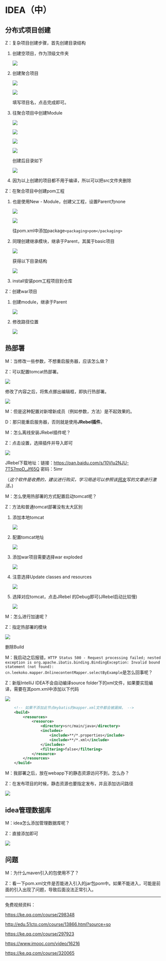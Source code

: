 # IDEA（中）

## 分布式项目创建

Z：复杂项目创建步骤，首先创建目录结构   

1. 创建空项目，作为顶级文件夹   

   ![](..\imgs\id40.png)  

2. 创建聚合项目

   ![](..\imgs\id41.png)  

   ![](..\imgs\id42.png)  

   填写项目名，点击完成即可。

3. 往聚合项目中创建Module   

   ![](..\imgs\id42.png)

   ![](..\imgs\id43.png)  

   ![](..\imgs\id44.png)  

   ![](..\imgs\id45.png)  

   创建后目录如下

   ![](..\imgs\id46.png)  

4. 因为以上创建的项目都不用于编译，所以可以把src文件夹删除   

Z：在聚合项目中创建pom工程  

1. 也是使用New - Module，创建父工程，设置Parent为none  

   ![](..\imgs\id47.png)  

   ![](..\imgs\id47.png) 

   往pom.xml中添加package``<packaging>pom</packaging>``    

2. 同理创建继承模块，继承于Parent，其属于basic项目      

   ![](..\imgs\id49.png)   

   获得以下目录结构

   ![](..\imgs\id50.png)  

3. install安装pom工程项目到仓库


Z：创建war项目   

1. 创建module，继承于Parent

   ![](..\imgs\id51.png)    

2. 修改路径位置  

   ![](..\imgs\id52.png)  


## 热部署

M：当修改一些参数，不想重启服务器，应该怎么做？

Z：可以配置tomcat热部署。

![](D:\github_place\itTools\imgs\id18.png)  

修改了内容之后，将焦点挪出编辑框，即执行热部署。

![](D:\github_place\itTools\imgs\id19.png)  

M：但是这种配置对新增新成员（例如参数，方法）是不起效果的。

D：那只能重启服务器，否则就是使用**JRebel插件**。  

M：怎么离线安装JRebel插件呢？

Z：点击设置，选择插件并导入即可  

![](D:\github_place\itTools\imgs\id20.png)  

JRebel下载地址：链接：https://pan.baidu.com/s/10Vlu2NJU-7TS7mpD_Jf65Q 密码：5imr   

（_这个软件是收费的，建议进行购买，学习用途可以参照该[网友](https://blog.csdn.net/qq_27093465/article/details/79148498)写的文章进行激活。_)  

M：怎么使用热部署的方式配置启动tomcat呢？

Z：方法和普通tomcat部署没有太大区别

1. 添加本地tomcat

   ![](../imgs/id54.png)    

2. 配置tomcat地址   

   ![](../imgs/id55.png)  

3. 添加war项目需要选择war exploded  

   ![](D:\github_place\itTools\imgs\id22.png)

4. 注意选择Update classes and resources

   ![](D:\github_place\itTools\imgs\id56.png)  

5. 选择对应tomcat，点击JRebel 的Debug即可(JRebel启动比较慢)    

   ![](D:\github_place\itTools\imgs\id57.png)  

M：怎么进行加速呢？

Z：指定热部署的模块  

![](..\imgs\id62.png)

删除Build



M：我启动之后报错，``HTTP Status 500 - Request processing failed; nested exception is org.apache.ibatis.binding.BindingException: Invalid bound statement (not found): cn.leekoko.mapper.OnlinecontentMapper.selectByExample``是怎么回事呢？

Z：新版IntelliJ IDEA不会自动编译source folder下的xml文件，如果要实现编译，需要在其pom.xml中添加以下代码

![](D:\github_place\itTools\imgs\id58.png)  

```xml
	<!-- 如果不添加此节点mybatis的mapper.xml文件都会被漏掉。 -->
	<build>
		<resources>
            <resource>
                <directory>src/main/java</directory>
                <includes>
                    <include>**/*.properties</include>
                    <include>**/*.xml</include>
                </includes>
                <filtering>false</filtering>
            </resource>
        </resources>
	</build>
```

M：我部署之后，放在webapp下的静态资源访问不到，怎么办？

Z：在发布项目的时候，静态资源也要指定发布，并且添加访问路径

![](D:\github_place\itTools\imgs\id59.png)  

## idea管理数据库   

M：idea怎么添加管理数据库呢？

Z：直接添加即可

![](../imgs/id61.png)      

## 问题

M：为什么maven引入的包使用不了？

Z：看一下pom.xml文件是否能进入引入的jar包pom中。如果不能进入，可能是前面的引入出现了问题，导致后面没法正常引入。





------

免费视频资料：

https://ke.qq.com/course/298348

http://edu.51cto.com/course/13866.html?source=so  

https://ke.qq.com/course/297923

https://www.imooc.com/video/16216

https://ke.qq.com/course/320065























